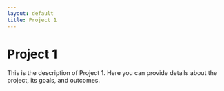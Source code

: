 ```yaml
---
layout: default
title: Project 1
---
```


# Project 1

This is the description of Project 1. Here you can provide details about the project, its goals, and outcomes. 